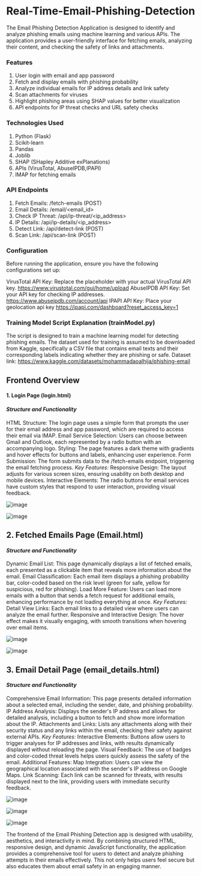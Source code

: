 # Real-Time-Email-Phishing-Detection
The Email Phishing Detection Application is designed to identify and analyze phishing emails using machine learning and various APIs. The application provides a user-friendly interface for fetching emails, analyzing their content, and checking the safety of links and attachments.

### Features
1. User login with email and app password
2. Fetch and display emails with phishing probability
3. Analyze individual emails for IP address details and link safety
4. Scan attachments for viruses
5. Highlight phishing areas using SHAP values for better visualization
6. API endpoints for IP threat checks and URL safety checks

### Technologies Used
1. Python (Flask)
2. Scikit-learn
3. Pandas
4. Joblib
5. SHAP (SHapley Additive exPlanations)
6. APIs (VirusTotal, AbuseIPDB,IPAPI)
7. IMAP for fetching emails

### API Endpoints
1. Fetch Emails: /fetch-emails (POST)
2. Email Details: /email/<email_id>
3. Check IP Threat: /api/ip-threat/<ip_address>
4. IP Details: /api/ip-details/<ip_address>
5. Detect Link: /api/detect-link (POST)
6. Scan Link: /api/scan-link (POST)

### Configuration
Before running the application, ensure you have the following configurations set up:

VirusTotal API Key: Replace the placeholder with your actual VirusTotal API key.
https://www.virustotal.com/gui/home/upload
AbuseIPDB API Key: Set your API key for checking IP addresses.
https://www.abuseipdb.com/account/api
IPAPI API Key: Place your geolocation api key
https://ipapi.com/dashboard?reset_access_key=1

### Training Model Script Explanation (trainModel.py)
The script is designed to train a machine learning model for detecting phishing emails. The dataset used for training is assumed to be downloaded from Kaggle, specifically a CSV file that contains email texts and their corresponding labels indicating whether they are phishing or safe.
Dataset link: https://www.kaggle.com/datasets/mohammadaoalhija/phishing-email

## Frontend Overview
#### 1. Login Page (login.html)
#### *Structure and Functionality*
HTML Structure: The login page uses a simple form that prompts the user for their email address and app password, which are required to access their email via IMAP.
Email Service Selection: Users can choose between Gmail and Outlook, each represented by a radio button with an accompanying logo.
Styling: The page features a dark theme with gradients and hover effects for buttons and labels, enhancing user experience.
Form Submission: The form submits data to the /fetch-emails endpoint, triggering the email fetching process.
*Key Features:*
Responsive Design: The layout adjusts for various screen sizes, ensuring usability on both desktop and mobile devices.
Interactive Elements: The radio buttons for email services have custom styles that respond to user interaction, providing visual feedback.

![image](https://github.com/user-attachments/assets/8c0735cc-9554-482e-9d35-23103331783e)

![image](https://github.com/user-attachments/assets/80c8190a-4a65-49de-ae72-89727c1696e8)


## 2. Fetched Emails Page (Email.html)
#### *Structure and Functionality*
Dynamic Email List: This page dynamically displays a list of fetched emails, each presented as a clickable item that reveals more information about the email.
Email Classification: Each email item displays a phishing probability bar, color-coded based on the risk level (green for safe, yellow for suspicious, red for phishing).
Load More Feature: Users can load more emails with a button that sends a fetch request for additional emails, enhancing performance by not loading everything at once.
*Key Features:*
Detail View Links: Each email links to a detailed view where users can analyze the email further.
Responsive and Interactive Design: The hover effect makes it visually engaging, with smooth transitions when hovering over email items.

![image](https://github.com/user-attachments/assets/604b903d-83fb-4139-8112-49b9e43b5e6d)

![image](https://github.com/user-attachments/assets/31ede819-0cb2-48d6-b7bd-18778086e5cd)

## 3. Email Detail Page (email_details.html)
#### *Structure and Functionality*
Comprehensive Email Information: This page presents detailed information about a selected email, including the sender, date, and phishing probability.
IP Address Analysis: Displays the sender's IP address and allows for detailed analysis, including a button to fetch and show more information about the IP.
Attachments and Links: Lists any attachments along with their security status and any links within the email, checking their safety against external APIs.
*Key Features:*
Interactive Elements: Buttons allow users to trigger analyses for IP addresses and links, with results dynamically displayed without reloading the page.
Visual Feedback: The use of badges and color-coded threat levels helps users quickly assess the safety of the email.
Additional Features:
Map Integration: Users can view the geographical location associated with the sender's IP address on Google Maps.
Link Scanning: Each link can be scanned for threats, with results displayed next to the link, providing users with immediate security feedback.

![image](https://github.com/user-attachments/assets/ea2e8b43-b734-49ab-bbb7-caa1c19520fc)

![image](https://github.com/user-attachments/assets/fd59ad96-e21e-44c0-8551-961194872ce0)

![image](https://github.com/user-attachments/assets/143632ea-ce63-44ac-b48d-fd205103dc7e)

The frontend of the Email Phishing Detection app is designed with usability, aesthetics, and interactivity in mind. By combining structured HTML, responsive design, and dynamic JavaScript functionality, the application provides a comprehensive tool for users to detect and analyze phishing attempts in their emails effectively. This not only helps users feel secure but also educates them about email safety in an engaging manner.
